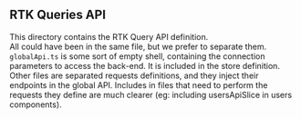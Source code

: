 ## RTK Queries API

This directory contains the RTK Query API definition.<br>
All could have been in the same file, but we prefer to separate them.
```globalApi.ts``` is some sort of empty shell, containing the connection parameters to access the back-end. It is included in the store definition.<br>
Other files are separated requests definitions, and they inject their endpoints in the global API. Includes in files that need to perform the requests they define are much clearer (eg: including usersApiSlice in users components).
